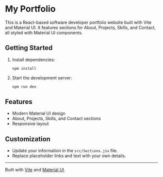 # My Portfolio

This is a React-based software developer portfolio website built with Vite and Material UI. It features sections for About, Projects, Skills, and Contact, all styled with Material UI components.

## Getting Started

1. Install dependencies:
   ```powershell
   npm install
   ```
2. Start the development server:
   ```powershell
   npm run dev
   ```

## Features
- Modern Material UI design
- About, Projects, Skills, and Contact sections
- Responsive layout

## Customization
- Update your information in the `src/Sections.jsx` file.
- Replace placeholder links and text with your own details.

---

Built with [Vite](https://vitejs.dev/) and [Material UI](https://mui.com/).

